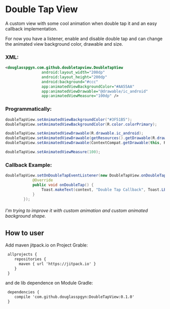 # Double Tap View

A custom view with some cool animation when double tap it and an easy callback implementation.

For now you have a listener, enable and disable double tap and can change the animated view background color, drawable and size.

### XML:
```xml
<douglasspgyn.com.github.doubletapview.DoubleTapView
                android:layout_width="200dp"
                android:layout_height="200dp"
                android:background="#ccc"
                app:animatedViewBackgroundColor="#AA55AA"
                app:animatedViewDrawable="@drawable/ic_android"
                app:animatedViewMeasure="100dp" />
```

### Programmatically:
```java
doubleTapView.setAnimatedViewBackgroundColor("#3F51B5");
doubleTapView.setAnimatedViewBackgroundColor(R.color.colorPrimary);

doubleTapView.setAnimatedViewDrawable(R.drawable.ic_android);
doubleTapView.setAnimatedViewDrawable(getResources().getDrawable(R.drawable.ic_android));
doubleTapView.setAnimatedViewDrawable(ContextCompat.getDrawable(this, R.drawable.ic_android));

doubleTapView.setAnimatedViewMeasure(100);
```

### Callback Example:
```java
doubleTapView.setOnDoubleTapEventListener(new DoubleTapView.onDoubleTapEventListener() {
            @Override
            public void onDoubleTap() {
                Toast.makeText(context, "Double Tap Callback", Toast.LENGTH_SHORT).show();
            }
        });
```

###### I'm trying to improve it with custom animation and custom animated background shape.

## How to user

Add maven jitpack.io on Project Grable:
```xml
 allprojects {
    repositories {
      maven { url 'https://jitpack.io' }
    }
 }
```

and de lib dependence on Module Gradle:

```xml
 dependencies {
    compile 'com.github.douglasspgyn:DoubleTapView:0.1.0'
 }
```